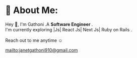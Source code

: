 # 💫 About Me:
Hey 👋, I'm Gathoni .A <b>Software Engineer </b>.
<br>I'm currently exploring |Js| React Js| Next Js| Ruby on Rails .
<br><br>
Reach out to me anytime ☺️

<mailto:janetgathoni910@gmail.com>



